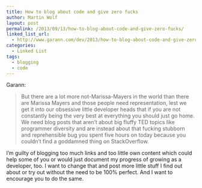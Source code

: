 ```yaml
---
title: How to blog about code and give zero fucks
author: Martin Wolf
layout: post
permalink: /2013/09/13/how-to-blog-about-code-and-give-zero-fucks/
linked_list_url:
  - http://www.garann.com/dev/2013/how-to-blog-about-code-and-give-zero-fucks/
categories:
  - Linked List
tags:
  - blogging
  - code
---
```

<p class="linked-list-quote-author">
  Garann:
</p>

> But there are a lot more not-Marissa-Mayers in the world than there are Marissa Mayers and those people need representation, lest we get it into our obsessive little developer heads that if you are not constantly being the very best at everything you should just go home. We need blog posts that aren’t about big fluffy TED topics like programmer diversity and are instead about that fucking stubborn and reprehensible bug you spent five hours on today because you couldn’t find a goddamned thing on StackOverflow.

I&#8217;m guilty of blogging too much links and too little own content which could help some of you or would just document my progress of growing as a developer, too. I want to change that and post more little stuff I find out about or try out without the need to be 100% perfect. And I want to encourage you to do the same.